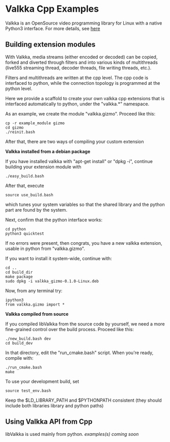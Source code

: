 # Valkka Cpp Examples

Valkka is an OpenSource video programming library for Linux with a native Python3 interface.  For more details, see [here](https://elsampsa.github.io/valkka-examples/)

## Building extension modules

With Valkka, media streams (either encoded or decoded) can be copied, forked and diverted through filters and into various kinds of multithreads (live555 streaming thread, decoder threads, file writing threads, etc.).

Filters and multithreads are written at the cpp level.  The cpp code is interfaced to python, while the connection topology is programmed at the python level.

Here we provide a scaffold to create your own valkka cpp extensions that is interfaced automatically to python, under the "valkka.*" namespace.

As an example, we create the module "valkka.gizmo".  Proceed like this:

    cp -r example_module gizmo
    cd gizmo
    ./reinit.bash

After that, there are two ways of compiling your custom extension
    
**Valkka installed from a debian package**

If you have installed valkka with "apt-get install" or "dpkg -i", continue building your extension module with

    ./easy_build.bash
    
After that, execute

    source use_build.bash
    
which tunes your system variables so that the shared library and the python part are found by the system.
    
Next, confirm that the python interface works:

    cd python
    python3 quicktest

If no errors were present, then congrats, you have a new valkka extension, usable in python from "valkka.gizmo".

If you want to install it system-wide, continue with:

    cd ..
    cd build_dir
    make package
    sudo dpkg -i valkka_gizmo-0.1.0-Linux.deb
    
Now, from any terminal try:

    ipython3
    from valkka.gizmo import *
    
**Valkka compiled from source**

If you compiled libValkka from the source code by yourself, we need a more fine-grained control over the build process.  Proceed like this:

    ./new_build.bash dev
    cd build_dev
    
In that directory, edit the "run_cmake.bash" script.  When you're ready, compile with:

    ./run_cmake.bash
    make
    
To use your development build, set

    source test_env.bash
    
Keep the $LD_LIBRARY_PATH and $PYTHONPATH consistent (they should include both libraries library and python paths)

    
## Using Valkka API from Cpp

libValkka is used mainly from python.  *examples(s) coming soon*


